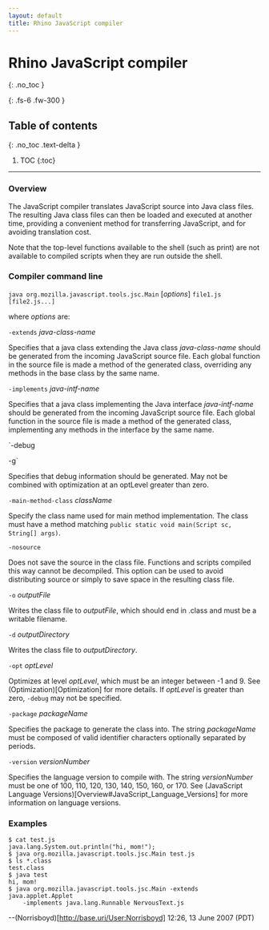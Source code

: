 ```yaml
---
layout: default
title: Rhino JavaScript compiler
---
```

# Rhino JavaScript compiler
{: .no_toc }

{: .fs-6 .fw-300 }

## Table of contents
{: .no_toc .text-delta }

1. TOC
{:toc}

---
### Overview

The JavaScript compiler translates JavaScript source into Java class files. The resulting Java class files can then be loaded and executed at another time, providing a convenient method for transferring JavaScript, and for avoiding translation cost.

Note that the top-level functions available to the shell (such as print) are not available to compiled scripts when they are run outside the shell.

### Compiler command line

`java org.mozilla.javascript.tools.jsc.Main` [_options_] `file1.js [file2.js...]`

where _options_ are:

`-extends` _java-class-name_

Specifies that a java class extending the Java class _java-class-name_ should be generated from the incoming JavaScript source file. Each global function in the source file is made a method of the generated class, overriding any methods in the base class by the same name.

`-implements` _java-intf-name_

Specifies that a java class implementing the Java interface _java-intf-name_ should be generated from the incoming JavaScript source file. Each global function in the source file is made a method of the generated class, implementing any methods in the interface by the same name.

`-debug

 -g`

Specifies that debug information should be generated. May not be combined with optimization at an optLevel greater than zero.

`-main-method-class` _className_

Specify the class name used for main method implementation. The class must have a method matching `public static void main(Script sc, String[] args)`.

`-nosource`

Does not save the source in the class file. Functions and scripts compiled this way cannot be decompiled. This option can be used to avoid distributing source or simply to save space in the resulting class file.

`-o` _outputFile_

Writes the class file to _outputFile_, which should end in .class and must be a writable filename.

`-d` _outputDirectory_

Writes the class file to _outputDirectory_.

`-opt` _optLevel_

Optimizes at level _optLevel_, which must be an integer between -1 and 9. See (Optimization)[Optimization] for more details. If _optLevel_ is greater than zero, `-debug` may not be specified.

`-package` _packageName_

Specifies the package to generate the class into. The string _packageName_ must be composed of valid identifier characters optionally separated by periods.

`-version` _versionNumber_

Specifies the language version to compile with. The string _versionNumber_ must be one of 100, 110, 120, 130, 140, 150, 160, or 170. See (JavaScript Language Versions)[Overview#JavaScript_Language_Versions] for more information on language versions.

### Examples

```
$ cat test.js
java.lang.System.out.println("hi, mom!");
$ java org.mozilla.javascript.tools.jsc.Main test.js
$ ls *.class
test.class
$ java test
hi, mom!
$ java org.mozilla.javascript.tools.jsc.Main -extends java.applet.Applet
    -implements java.lang.Runnable NervousText.js
```

--(Norrisboyd)[http://base.uri/User:Norrisboyd] 12:26, 13 June 2007 (PDT)